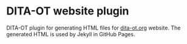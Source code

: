 # DITA-OT website plugin

DITA-OT plugin for generating HTML files for [dita-ot.org](http://www.dita-ot.org/) website. The generated HTML is used by Jekyll in GitHub Pages.
